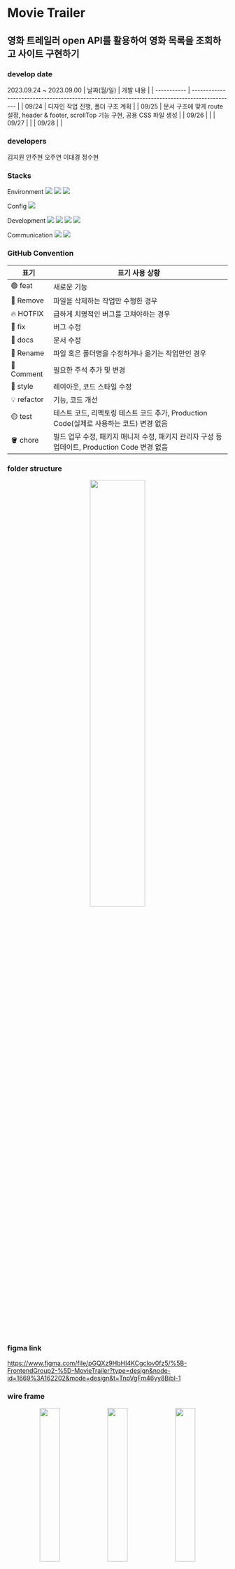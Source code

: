 # Movie Trailer

## 영화 트레일러 open API를 활용하여 영화 목록을 조회하고 사이트 구현하기

### develop date

2023.09.24 ~ 2023.09.00
| 날짜(월/일) | 개발 내용 |
| ----------- | --------------------------------------------------------------------------------------------- |
| 09/24 | 디자인 작업 진행, 폴더 구조 계획 |
| 09/25 | 문서 구조에 맞게 route 설정, header & footer, scrollTop 기능 구현, 공용 CSS 파일 생성 |
| 09/26 | |
| 09/27 | |
| 09/28 | |

### developers

김지원 안주현 오주연 이대경 정수현

### Stacks

Environment
<img src="https://img.shields.io/badge/GitHub-000000?style=flat-square&logo=github&logoColor=white">
<img src="https://img.shields.io/badge/Visual%20Studio%20Code-007ACC.svg?&style=for-the-badge&logo=Visual%20Studio%20Code&logoColor=white">
<img src="https://img.shields.io/badge/figma-F24E1E?style=flat-square&logo=github&logoColor=white">

Config
<img src="https://img.shields.io/badge/NPM-CB3837?style=flat-square&logo=npm&logoColor=white">

Development
<img src="https://img.shields.io/badge/HTML5-E34F26?style=flat-square&logo=html5&logoColor=white">
<img src="https://img.shields.io/badge/CSS3-1572B6?style=flat-square&logo=css3cript&logoColor=white">
<img src="https://img.shields.io/badge/JavaScript-F7DF1E?style=flat-square&logo=javascript&logoColor=white">
<img src="https://img.shields.io/badge/React-61DAFB?style=flat-square&logo=react&logoColor=white">

Communication
<img src="https://img.shields.io/badge/GitHub-000000?style=flat-square&logo=github&logoColor=white">
<img src="https://img.shields.io/badge/discord-5865F2?style=flat-square&logo=github&logoColor=white">

### GitHub Convention

| 표기        | 표기 사용 상황                                                                                |
| ----------- | --------------------------------------------------------------------------------------------- |
| 🟢 feat     | 새로운 기능                                                                                   |
| 🔴 Remove   | 파일을 삭제하는 작업만 수행한 경우                                                            |
| 🔥 HOTFIX   | 급하게 치명적인 버그를 고쳐야하는 경우                                                        |
| 🐞 fix      | 버그 수정                                                                                     |
| 📂 docs     | 문서 수정                                                                                     |
| 🔖 Rename   | 파일 혹은 폴더명을 수정하거나 옮기는 작업만인 경우                                            |
| 💬 Comment  | 필요한 주석 추가 및 변경                                                                      |
| 🎁 style    | 레이아웃, 코드 스타일 수정                                                                    |
| 💡 refactor | 기능, 코드 개선                                                                               |
| 🟡 test     | 테스트 코드, 리펙토링 테스트 코드 추가, Production Code(실제로 사용하는 코드) 변경 없음       |
| 🪣 chore    | 빌드 업무 수정, 패키지 매니저 수정, 패키지 관리자 구성 등 업데이트, Production Code 변경 없음 |

### folder structure

<p align="center">
    <img src="https://github.com/frontend-2group/MovieTrailer/assets/134191817/66987396-9312-4314-96a3-4266728f9cf9" width="50%">
</p>

### figma link

https://www.figma.com/file/pGQXz9HbHI4KCgcIov0fz5/%5B-FrontendGroup2-%5D-MovieTrailer?type=design&node-id=1669%3A162202&mode=design&t=TnpVgFm46yy8Bibl-1

### wire frame

<p align="center">
    <img src="https://github.com/frontend-2group/MovieTrailer/assets/134191817/b5549d84-94e5-407f-9845-c7be58443b4f" width="30%">
    <img src="https://github.com/frontend-2group/MovieTrailer/assets/134191817/e7f58594-17f2-4a28-9fd7-4ec6d1f58220" width="30%">
    <img src="https://github.com/frontend-2group/MovieTrailer/assets/134191817/8b29e9e3-4af9-4172-aa28-1298687a3406" width="30%">
</p>

### design

<p align="center">왼쪽은 메인 페이지입니다. 왼쪽은 cursor :hover,  :focus 시 변하게 될 css가 적용된 메인 페이지 입니다.</p>
<p align="center">
    <img src="https://github.com/frontend-2group/MovieTrailer/assets/134191817/fdbecaca-1ff6-45a8-a913-ef72bdf8129e" width="40%">
    <img src="https://github.com/frontend-2group/MovieTrailer/assets/134191817/9aad4901-cb62-4054-a291-a83544fdf1c8" width="40%">
</p>
<p align="center">검색 시 보이게 될 화면입니다.</p>
<p align="center">
    <img src="https://github.com/frontend-2group/MovieTrailer/assets/134191817/05d0cd8a-706c-4154-a4df-25b1cf872415" width="40%">
</p>
<p align="center">상세보기 버튼 클릭 시 보이게 될 영화의 상세 정보를 그려주는 화면입니다.</p>
<p align="center">
    <img src="https://github.com/frontend-2group/MovieTrailer/assets/134191817/9d8102de-13bf-4445-9b2f-84e05f5dffeb" width="40%">
</>

### preview MV

### deploy
